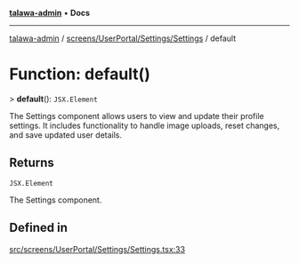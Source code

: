 [**talawa-admin**](../../../../../README.md) • **Docs**

***

[talawa-admin](../../../../../modules.md) / [screens/UserPortal/Settings/Settings](../README.md) / default

# Function: default()

\> **default**(): `JSX.Element`

The Settings component allows users to view and update their profile settings.
It includes functionality to handle image uploads, reset changes, and save updated user details.

## Returns

`JSX.Element`

The Settings component.

## Defined in

[src/screens/UserPortal/Settings/Settings.tsx:33](https://github.com/PalisadoesFoundation/talawa-admin/blob/4bef0939e3fab4672bfd3599312195b8557e01a3/src/screens/UserPortal/Settings/Settings.tsx#L33)
